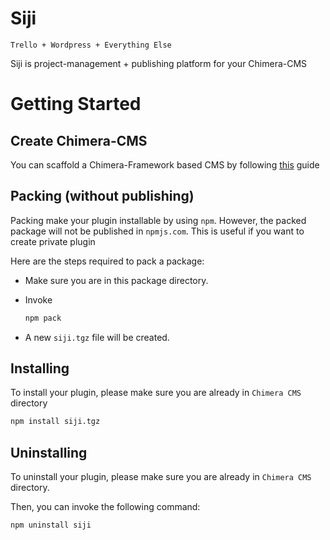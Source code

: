 # Siji

`Trello + Wordpress + Everything Else`

Siji is project-management + publishing platform for your Chimera-CMS

# Getting Started

## Create Chimera-CMS

You can scaffold a Chimera-Framework based CMS by following [this](https://github.com/goFrendiAsgard/chimera-framework/wiki/Content-Management-System-(CMS)) guide


## Packing (without publishing)

Packing make your plugin installable by using `npm`. However, the packed package will not be published in `npmjs.com`. This is useful if you want to create private plugin

Here are the steps required to pack a package:

* Make sure you are in this package directory.
* Invoke

  ```bash
  npm pack
  ```
* A new `siji.tgz` file will be created.

## Installing

To install your plugin, please make sure you are already in `Chimera CMS` directory

```bash
npm install siji.tgz
```

## Uninstalling

To uninstall your plugin, please make sure you are already in `Chimera CMS` directory.

Then, you can invoke the following command:

```bash
npm uninstall siji
```